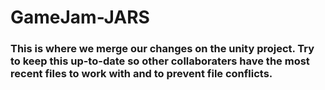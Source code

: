# GameJam-JARS

### This is where we merge our changes on the unity project. Try to keep this up-to-date so other collaboraters have the most recent files to work with and to prevent file conflicts.
